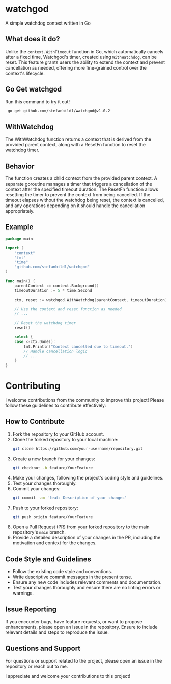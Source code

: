 # watchgod
A simple watchdog context written in Go

## What does it do?
Unlike the `context.WithTimeout` function in Go, which automatically cancels after a fixed time, Watchgod's timer, created using `WithWatchdog`, can be reset. This feature grants users the ability to extend the context and prevent cancellation as needed, offering more fine-grained control over the context's lifecycle.

## Go Get watchgod
Run this command to try it out!
```bash
 go get github.com/stefanbildl/watchgod@v1.0.2
```

## WithWatchdog
The WithWatchdog function returns a context that is derived from the provided parent context, along with a ResetFn function to reset the watchdog timer.

## Behavior
The function creates a child context from the provided parent context.
A separate goroutine manages a timer that triggers a cancellation of the context after the specified timeout duration.
The ResetFn function allows resetting the timer to prevent the context from being cancelled.
If the timeout elapses without the watchdog being reset, the context is cancelled, and any operations depending on it should handle the cancellation appropriately.


## Example

```go
package main

import (
	"context"
	"fmt"
	"time"
	"github.com/stefanbildl/watchgod"
)

func main() {
	parentContext := context.Background()
	timeoutDuration := 5 * time.Second

	ctx, reset := watchgod.WithWatchdog(parentContext, timeoutDuration)

	// Use the context and reset function as needed
	// ...

	// Reset the watchdog timer
	reset()

	select {
	case <-ctx.Done():
		fmt.Println("Context cancelled due to timeout.")
		// Handle cancellation logic
		// ...
	}
}
```


# Contributing
I welcome contributions from the community to improve this project! Please follow these guidelines to contribute effectively:

## How to Contribute

1. Fork the repository to your GitHub account.
2. Clone the forked repository to your local machine:
    ```bash
    git clone https://github.com/your-username/repository.git
    ```
3. Create a new branch for your changes:
    ```bash
    git checkout -b feature/YourFeature
    ```
4. Make your changes, following the project's coding style and guidelines.
5. Test your changes thoroughly.
6. Commit your changes:
    ```bash
    git commit -am 'feat: Description of your changes'
    ```
7. Push to your forked repository:
    ```bash
    git push origin feature/YourFeature
    ```
8. Open a Pull Request (PR) from your forked repository to the main repository's `main` branch.
9. Provide a detailed description of your changes in the PR, including the motivation and context for the changes.

## Code Style and Guidelines

- Follow the existing code style and conventions.
- Write descriptive commit messages in the present tense.
- Ensure any new code includes relevant comments and documentation.
- Test your changes thoroughly and ensure there are no linting errors or warnings.

## Issue Reporting

If you encounter bugs, have feature requests, or want to propose enhancements, please open an issue in the repository. Ensure to include relevant details and steps to reproduce the issue.

## Questions and Support

For questions or support related to the project, please open an issue in the repository or reach out to me.

I appreciate and welcome your contributions to this project!
